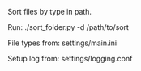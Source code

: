Sort files by type in path.

Run: ./sort_folder.py -d /path/to/sort

File types from: settings/main.ini

Setup log from: settings/logging.conf
